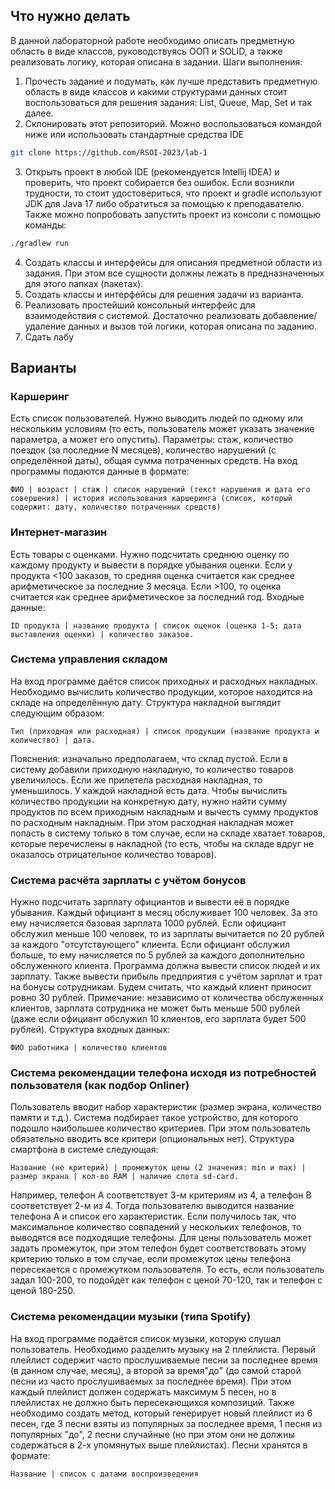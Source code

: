 ## Что нужно делать
В данной лабораторной работе необходимо описать предметную область в виде классов, руководствуясь ООП и SOLID, а также реализовать логику, которая описана в задании.
Шаги выполнения: 
1. Прочесть задание и подумать, как лучше представить предметную область в виде классов и какими структурами данных стоит воспользоваться для решения задания: List, Queue, Map, Set и так далее.
2. Склонировать этот репозиторий. Можно воспользоваться командой ниже или использовать стандартные средства IDE
``` bash 
git clone https://github.com/RSOI-2023/lab-1
```
3. Открыть проект в любой IDE (рекомендуется Intellij IDEA) и проверить, что проект собирается без ошибок. Если возникли трудности, то стоит удостовериться, что проект и gradle используют JDK для Java 17 либо обратиться за помощью к преподавателю. Также можно попробовать запустить проект из консоли с помощью команды:
``` bash 
./gradlew run
```
4. Создать классы и интерфейсы для описания предметной области из задания. При этом все сущности должны лежать в предназначенных для этого папках (пакетах).
5. Создать классы и интерфейсы для решения задачи из варианта. 
6. Реализовать простейший консольный интерфейс для взаимодействия с системой. Достаточно реализовать добавление/удаление данных и вызов той логики, которая описана по заданию. 
7. Сдать лабу

## Варианты

### Каршеринг
Есть список пользователей. Нужно выводить людей по одному или нескольким условиям (то есть, пользователь может указать значение параметра, а может его опустить). Параметры: стаж, количество поездок (за последние N месяцев), количество нарушений (с определённой даты), общая сумма потраченных средств. На вход программы подаются данные в формате: 
```
ФИО | возраст | стаж | список нарушений (текст нарушения и дата его совершения) | история использования каршеринга (список, который содержит: дату, количество потраченных средств)
```

### Интернет-магазин
Есть товары с оценками. Нужно подсчитать среднюю оценку по каждому продукту и вывести в порядке убывания оценки. Если у продукта <100 заказов, то средняя оценка считается как среднее арифметическое за последние 3 месяца. Если >100, то оценка считается как среднее арифметическое за последний год. Входные данные:
```
ID продукта | название продукта | список оценок (оценка 1-5; дата выставления оценки) | количество заказов. 
```

### Система управления складом
На вход программе даётся список приходных и расходных накладных. Необходимо вычислить количество продукции, которое находится на складе на определённую дату. 
Структура накладной выглядит следующим образом: 
```
Тип (приходная или расходная) | список продукции (название продукта и количество) | дата. 
```
Пояснения: изначально предполагаем, что склад пустой. Если в систему добавили приходную накладную, то количество товаров увеличилось. Если же прилетела расходная накладная, то уменьшилось. У каждой накладной есть дата. Чтобы вычислить количество продукции на конкретную дату, нужно найти сумму продуктов по всем приходным накладным и вычесть сумму продуктов по расходным накладным. При этом расходная накладная может попасть в систему только в том случае, если на складе хватает товаров, которые перечислены в накладной (то есть, чтобы на складе вдруг не оказалось отрицательное количество товаров). 

### Система расчёта зарплаты с учётом бонусов
Нужно подсчитать зарплату официантов и вывести её в порядке убывания. Каждый официант в месяц обслуживает 100 человек. За это ему начисляется базовая зарплата 1000 рублей. Если официант обслужил меньше 100 человек, то из зарплаты вычитается по 20 рублей за каждого "отсутствующего" клиента. Если официант обслужил больше, то ему начисляется по 5 рублей за каждого дополнительно обслуженного клиента. Программа должна вывести список людей и их зарплату. Также вывести прибыль предприятия с учётом зарплат и трат на бонусы сотрудникам. Будем считать, что каждый клиент приносит ровно 30 рублей. Примечание: независимо от количества обслуженных клиентов, зарплата сотрудника не может быть меньше 500 рублей (даже если официант обслужил 10 клиентов, его зарплата будет 500 рублей).
Структура входных данных: 
```
ФИО работника | количество клиентов
```

### Система рекомендации телефона исходя из потребностей пользователя (как подбор Onliner)
Пользователь вводит набор характеристик (размер экрана, количество памяти и т.д.). Система подбирает такое устройство, для которого подошло наибольшее количество критериев. При этом пользователь обязательно вводить все критери (опциональных нет). 
Структура смартфона в системе следующая: 
```
Название (не критерий) | промежуток цены (2 значения: min и max) | размер экрана | кол-во RAM | наличие слота sd-card. 
```
Например, телефон А соответствует 3-м критериям из 4, а телефон B соответствует 2-м из 4. Тогда пользователю выводится название телефона А и список его характеристик. Если получилось так, что максимальное количество совпадений у нескольких телефонов, то выводятся все подходящие телефоны. Для цены пользователь может задать промежуток, при этом телефон будет соответствовать этому критерию только в том случае, если промежуток цены телефона пересекается с промежутком пользователя. То есть, если пользователь задал 100-200, то подойдёт как телефон с ценой 70-120, так и телефон с ценой 180-250.

### Система рекомендации музыки (типа Spotify)
На вход программе подаётся список музыки, которую слушал пользователь. Необходимо разделить музыку на 2 плейлиста. Первый плейлист содержит часто прослушиваемые песни за последнее время (в данном случае, месяц), а второй за время"до" (до самой старой песни из часто прослушиваемых за последнее время). При этом каждый плейлист должен содержать максимум 5 песен, но в плейлистах не должно быть пересекающихся композиций. Также необходимо создать метод, который генерирует новый плейлист из 6 песен, где 3 песни взяты из популярных за последнее время, 1 песня из популярных "до", 2 песни случайные (но при этом они не должны содержаться в 2-х упомянутых выше плейлистах).
Песни хранятся в формате: 
```
Название | список с датами воспроизведения
```
